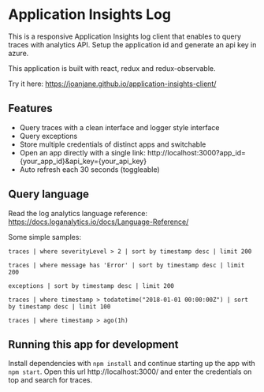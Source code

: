 # Application Insights Log

This is a responsive Application Insights log client that enables to query traces with analytics API. Setup the application id and generate an api key in azure.

This application is built with react, redux and redux-observable.

Try it here: https://joanjane.github.io/application-insights-client/

## Features
* Query traces with a clean interface and logger style interface
* Query exceptions
* Store multiple credentials of distinct apps and switchable
* Open an app directly with a single link: http://localhost:3000?app_id={your_app_id}&api_key={your_api_key}
* Auto refresh each 30 seconds (toggleable)

## Query language
Read the log analytics language reference: https://docs.loganalytics.io/docs/Language-Reference/

Some simple samples:

```
traces | where severityLevel > 2 | sort by timestamp desc | limit 200

traces | where message has 'Error' | sort by timestamp desc | limit 200

exceptions | sort by timestamp desc | limit 200

traces | where timestamp > todatetime("2018-01-01 00:00:00Z") | sort by timestamp desc | limit 100

traces | where timestamp > ago(1h)
```

## Running this app for development
Install dependencies with `npm install` and continue starting up the app with `npm start`. Open this url http://localhost:3000/ and enter the credentials on top and search for traces.